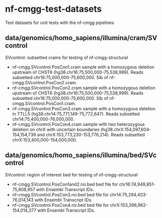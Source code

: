 # nf-cmgg-test-datasets
Test datasets for unit tests with the nf-cmgg pipelines

## data/genomics/homo_sapiens/illumina/cram/SVcontrol
SVcontrol: subsetted crams for testing of nf-cmgg-structural
- nf-cmgg.SVcontrol.PosCon1.cram
    sample with a homozygous deletion upstream of CHST6 (hg38.chr16:75,500,000-75,538,999). Reads subsetted chr16:75,000,000-75,600,000. Sib of nf-cmgg.SVcontrol.PosCon2.cram.
- nf-cmgg.SVcontrol.PosCon2.cram
    sample with a homozygous deletion upstream of CHST6 (hg38.chr16:75,500,000-75,538,999). Reads subsetted chr16:75,000,000-75,600,000. Sib of nf-cmgg.SVcontrol.PosCon1.cram.
- nf-cmgg.SVcontrol.PosCon3.cram
    sample with a homozygous deletion in TTLL5 (hg38.chr14:75,771,149-75,772,647). Reads subsetted chr14:75,400,000-76,000,000.
- nf-cmgg.SVcontrol.PosCon4.cram
    sample with two heterozygous deletion on chrX with uncertain boundaries (hg38.chrX:154,097,604-154,154,739 and chrX:153,773,230-153,776,214). Reads subsetted chrX:153,400,000-154,000,000.

## data/genomics/homo_sapiens/illumina/bed/SVcontrol
SVcontrol: region of interest bed for testing of nf-cmgg-structural
- nf-cmgg.SVcontrol.PosCon1and2.roi.bed
    bed file for chr16:74,949,851-75,608,957 with Ensembl Transcript IDs. 
- nf-cmgg.SVcontrol.PosCon3.roi.bed
    bed file for chr14:75,294,403-76,014,143 with Ensembl Transcript IDs. 
- nf-cmgg.SVcontrol.PosCon4.roi.bed
    bed file for chrX:153,396,962-154,014,377 with Ensembl Transcript IDs. 